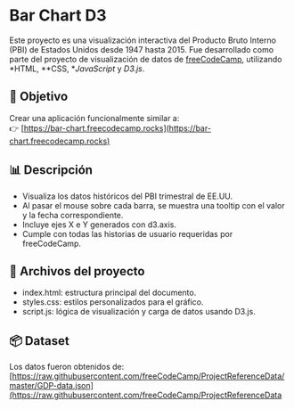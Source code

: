 # Bar Chart D3

Este proyecto es una visualización interactiva del Producto Bruto Interno (PBI) de Estados Unidos desde 1947 hasta 2015. Fue desarrollado como parte del proyecto de visualización de datos de [freeCodeCamp](https://www.freecodecamp.org/), utilizando *HTML, **CSS, **JavaScript* y *D3.js*.

## 🎯 Objetivo

Crear una aplicación funcionalmente similar a:  
👉 [https://bar-chart.freecodecamp.rocks](https://bar-chart.freecodecamp.rocks)

## 📊 Descripción

- Visualiza los datos históricos del PBI trimestral de EE.UU.
- Al pasar el mouse sobre cada barra, se muestra una tooltip con el valor y la fecha correspondiente.
- Incluye ejes X e Y generados con d3.axis.
- Cumple con todas las historias de usuario requeridas por freeCodeCamp.

## 📁 Archivos del proyecto

- index.html: estructura principal del documento.
- styles.css: estilos personalizados para el gráfico.
- script.js: lógica de visualización y carga de datos usando D3.js.

## 📦 Dataset

Los datos fueron obtenidos de:  
[https://raw.githubusercontent.com/freeCodeCamp/ProjectReferenceData/master/GDP-data.json](https://raw.githubusercontent.com/freeCodeCamp/ProjectReferenceData
